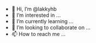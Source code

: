- 👋 Hi, I’m @lakkyhb
- 👀 I’m interested in ...
- 🌱 I’m currently learning ...
- 💞️ I’m looking to collaborate on ...
- 📫 How to reach me ...

<!---
lakkyhb/lakkyhb is a ✨ special ✨ repository because its `README.md` (this file) appears on your GitHub profile.
You can click the Preview link to take a look at your changes.
--->
